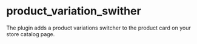 # product_variation_swither
The plugin adds a product variations switcher to  the product card on your store catalog page.
